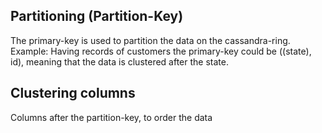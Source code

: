 <h2>Partitioning (Partition-Key)</h2>
The primary-key is used to partition the data on the cassandra-ring. 
Example: Having records of customers the primary-key could be ((state), id), meaning that the data is clustered after the state.

<h2>Clustering columns</h2>
Columns after the partition-key, to order the data
